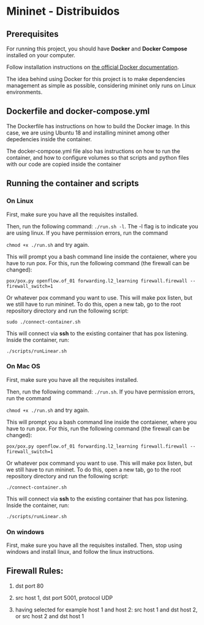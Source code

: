 # Mininet - Distribuidos

## Prerequisites

For running this project, you should have **Docker** and **Docker Compose** installed on your computer.

Follow installation instructions on [the official Docker documentation](https://docs.docker.com/engine/install/ubuntu/).

The idea behind using Docker for this project is to make dependencies management as simple as possible, considering mininet only runs on Linux environments.

## Dockerfile and docker-compose.yml

The Dockerfile has instructions on how to build the Docker image. In this case, we are using Ubuntu 18 and installing mininet among other depedencies inside the container.

The docker-compose.yml file also has instructions on how to run the container, and how to configure volumes so that scripts and python files with our code are copied inside the container

## Running the container and scripts

### On Linux

First, make sure you have all the requisites installed.

Then, run the following command: `./run.sh -l`. The -l flag is to indicate you are using linux. If you have permission errors, run the command

`chmod +x ./run.sh` and try again.

This will prompt you a bash command line inside the contaiener, where you have to run pox. For this, run the following command (the firewall can be changed):

`pox/pox.py openflow.of_01 forwarding.l2_learning firewall.firewall --firewall_switch=1`

Or whatever pox command you want to use. This will make pox listen, but we still have to run mininet. To do this, open a new tab, go to the root repository directory and run the following script:

`sudo ./connect-container.sh`

This will connect via **ssh** to the existing container that has pox listening. Inside the container, run:

`./scripts/runLinear.sh`

### On Mac OS

First, make sure you have all the requisites installed.

Then, run the following command: `./run.sh`. If you have permission errors, run the command

`chmod +x ./run.sh` and try again.

This will prompt you a bash command line inside the contaiener, where you have to run pox. For this, run the following command (the firewall can be changed):

`pox/pox.py openflow.of_01 forwarding.l2_learning firewall.firewall --firewall_switch=1`

Or whatever pox command you want to use. This will make pox listen, but we still have to run mininet. To do this, open a new tab, go to the root repository directory and run the following script:

`./connect-container.sh`

This will connect via **ssh** to the existing container that has pox listening. Inside the container, run:

`./scripts/runLinear.sh`

### On windows

First, make sure you have all the requisites installed. Then, stop using windows and install linux, and follow the linux instructions.


## Firewall Rules:

1) dst port 80

2) src host 1, dst port 5001, protocol UDP

3) having selected for example host 1 and host 2: src host 1 and dst host 2, or src host 2 and dst host 1